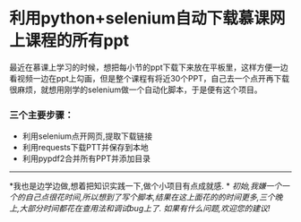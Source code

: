 # 利用python+selenium自动下载慕课网上课程的所有ppt
最近在慕课上学习的时候，想把每小节的ppt下载下来放在平板里，这样方便一边看视频一边在ppt上勾画，但是整个课程有将近30个PPT，自己去一个点开再下载很麻烦，就想用刚学的selenium做一个自动化脚本，于是便有这个项目。
### 三个主要步骤：
- 利用selenium点开网页,提取下载链接
- 利用requests下载PTT并保存到本地
- 利用pypdf2合并所有PPT并添加目录
---
*我也是边学边做,想着把知识实践一下,做个小项目有点成就感. *
*初始,我嫌一个一个的自己点很花时间,所以想到了写个脚本,结果在这上面花的的时间更多,三个晚上,大部分时间都花在查用法和调试bug上了.*
*如果有什么问题,欢迎您的建议!*
